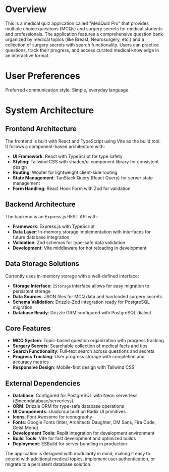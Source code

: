 # Overview

This is a medical quiz application called "MedQuiz Pro" that provides multiple choice questions (MCQs) and surgery secrets for medical students and professionals. The application features a comprehensive question bank organized by medical topics (like Breast, Neurosurgery, etc.) and a collection of surgery secrets with search functionality. Users can practice questions, track their progress, and access curated medical knowledge in an interactive format.

# User Preferences

Preferred communication style: Simple, everyday language.

# System Architecture

## Frontend Architecture
The frontend is built with React and TypeScript using Vite as the build tool. It follows a component-based architecture with:

- **UI Framework**: React with TypeScript for type safety
- **Styling**: Tailwind CSS with shadcn/ui component library for consistent design
- **Routing**: Wouter for lightweight client-side routing
- **State Management**: TanStack Query (React Query) for server state management
- **Form Handling**: React Hook Form with Zod for validation

## Backend Architecture
The backend is an Express.js REST API with:

- **Framework**: Express.js with TypeScript
- **Data Layer**: In-memory storage implementation with interfaces for future database integration
- **Validation**: Zod schemas for type-safe data validation
- **Development**: Vite middleware for hot reloading in development

## Data Storage Solutions
Currently uses in-memory storage with a well-defined interface:

- **Storage Interface**: `IStorage` interface allows for easy migration to persistent storage
- **Data Sources**: JSON files for MCQ data and hardcoded surgery secrets
- **Schema Validation**: Drizzle-Zod integration ready for PostgreSQL migration
- **Database Ready**: Drizzle ORM configured with PostgreSQL dialect

## Core Features
- **MCQ System**: Topic-based question organization with progress tracking
- **Surgery Secrets**: Searchable collection of medical facts and tips
- **Search Functionality**: Full-text search across questions and secrets
- **Progress Tracking**: User progress storage with completion and accuracy metrics
- **Responsive Design**: Mobile-first design with Tailwind CSS

## External Dependencies

- **Database**: Configured for PostgreSQL with Neon serverless (@neondatabase/serverless)
- **ORM**: Drizzle ORM for type-safe database operations
- **UI Components**: shadcn/ui built on Radix UI primitives
- **Icons**: Font Awesome for iconography
- **Fonts**: Google Fonts (Inter, Architects Daughter, DM Sans, Fira Code, Geist Mono)
- **Development Tools**: Replit integration for development environment
- **Build Tools**: Vite for fast development and optimized builds
- **Deployment**: ESBuild for server bundling in production

The application is designed with modularity in mind, making it easy to extend with additional medical topics, implement user authentication, or migrate to a persistent database solution.
